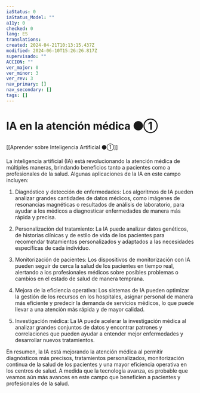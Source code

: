 ```yaml
---
iaStatus: 0
iaStatus_Model: ""
a11y: 0
checked: 0
lang: ES
translations: 
created: 2024-04-21T10:13:15.437Z
modified: 2024-06-10T15:26:26.817Z
supervisado: ""
ACCION: ""
ver_major: 0
ver_minor: 3
ver_rev: 3
nav_primary: []
nav_secondary: []
tags: []
---
```

# IA en la atención médica ⚫①

[[Aprender sobre Inteligencia Artificial ⚫①]]

La inteligencia artificial (IA) está revolucionando la atención médica de múltiples maneras, brindando beneficios tanto a pacientes como a profesionales de la salud. Algunas aplicaciones de la IA en este campo incluyen:

1. Diagnóstico y detección de enfermedades: Los algoritmos de IA pueden analizar grandes cantidades de datos médicos, como imágenes de resonancias magnéticas o resultados de análisis de laboratorio, para ayudar a los médicos a diagnosticar enfermedades de manera más rápida y precisa.

2. Personalización del tratamiento: La IA puede analizar datos genéticos, de historias clínicas y de estilo de vida de los pacientes para recomendar tratamientos personalizados y adaptados a las necesidades específicas de cada individuo.

3. Monitorización de pacientes: Los dispositivos de monitorización con IA pueden seguir de cerca la salud de los pacientes en tiempo real, alertando a los profesionales médicos sobre posibles problemas o cambios en el estado de salud de manera temprana.

4. Mejora de la eficiencia operativa: Los sistemas de IA pueden optimizar la gestión de los recursos en los hospitales, asignar personal de manera más eficiente y predecir la demanda de servicios médicos, lo que puede llevar a una atención más rápida y de mayor calidad.

5. Investigación médica: La IA puede acelerar la investigación médica al analizar grandes conjuntos de datos y encontrar patrones y correlaciones que pueden ayudar a entender mejor enfermedades y desarrollar nuevos tratamientos.

En resumen, la IA está mejorando la atención médica al permitir diagnósticos más precisos, tratamientos personalizados, monitorización continua de la salud de los pacientes y una mayor eficiencia operativa en los centros de salud. A medida que la tecnología avanza, es probable que veamos aún más avances en este campo que beneficien a pacientes y profesionales de la salud.
